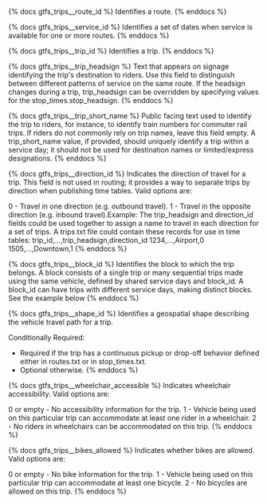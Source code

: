 
{% docs gtfs_trips__route_id %}
Identifies a route.
{% enddocs %}

{% docs gtfs_trips__service_id %}
Identifies a set of dates when service is available for one or more routes.
{% enddocs %}

{% docs gtfs_trips__trip_id %}
Identifies a trip.
{% enddocs %}

{% docs gtfs_trips__trip_headsign %}
Text that appears on signage identifying the trip's destination to riders. Use this field to distinguish between different patterns of service on the same route. If the headsign changes during a trip, trip_headsign can be overridden by specifying values for the stop_times.stop_headsign.
{% enddocs %}

{% docs gtfs_trips__trip_short_name %}
Public facing text used to identify the trip to riders, for instance, to identify train numbers for commuter rail trips. If riders do not commonly rely on trip names, leave this field empty.  A trip_short_name value, if provided, should uniquely identify a trip within a service day; it should not be used for destination names or limited/express designations.
{% enddocs %}

{% docs gtfs_trips__direction_id %}
Indicates the direction of travel for a trip. This field is not used in routing; it provides a way to separate trips by direction when publishing time tables. Valid options are:

0 - Travel in one direction (e.g. outbound travel).
1 - Travel in the opposite direction (e.g. inbound travel).Example: The trip_headsign and direction_id fields could be used together to assign a name to travel in each direction for a set of trips. A trips.txt file could contain these records for use in time tables:
 trip_id,...,trip_headsign,direction_id
 1234,...,Airport,0
 1505,...,Downtown,1
{% enddocs %}

{% docs gtfs_trips__block_id %}
Identifies the block to which the trip belongs. A block consists of a single trip or many sequential trips made using the same vehicle, defined by shared service days and block_id. A block_id can have trips with different service days, making distinct blocks. See the example below
{% enddocs %}

{% docs gtfs_trips__shape_id %}
Identifies a geospatial shape describing the vehicle travel path for a trip.

Conditionally Required:
- Required if the trip has a continuous pickup or drop-off behavior defined either in routes.txt or in stop_times.txt.
- Optional otherwise.
{% enddocs %}

{% docs gtfs_trips__wheelchair_accessible %}
Indicates wheelchair accessibility. Valid options are:

0 or empty - No accessibility information for the trip.
1 - Vehicle being used on this particular trip can accommodate at least one rider in a wheelchair.
2 - No riders in wheelchairs can be accommodated on this trip.
{% enddocs %}

{% docs gtfs_trips__bikes_allowed %}
Indicates whether bikes are allowed. Valid options are:

0 or empty - No bike information for the trip.
1 - Vehicle being used on this particular trip can accommodate at least one bicycle.
2 - No bicycles are allowed on this trip.
{% enddocs %}
